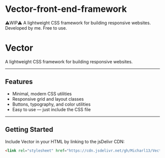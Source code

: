 # Vector-front-end-framework
⚠️WIP⚠️ A lightweight CSS framework for building responsive websites. Developed by me. Free to use.

# Vector

A lightweight CSS framework for building responsive websites.

---

## Features
- Minimal, modern CSS utilities
- Responsive grid and layout classes
- Buttons, typography, and color utilities
- Easy to use — just include the CSS file

---

## Getting Started

Include Vector in your HTML by linking to the jsDelivr CDN:

```html
<link rel="stylesheet" href="https://cdn.jsdelivr.net/gh/Micharl13/Vector-front-end-framework@main/dist/vectorcss.css">
